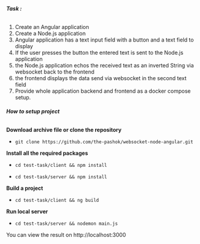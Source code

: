###### **Task :**
1. Create an Angular application
2. Create a Node.js application
3. Angular application has a text input field with a button and a text field to display
4. If the user presses the button the entered text is sent to the Node.js application
5. the Node.js application echos the received text as an inverted String via websocket back to the frontend
6. the frontend displays the data send via websocket in the second text field
7. Provide whole application backend and frontend as a docker compose setup.

###### **How to setup project**

**Download archive file or clone the repository**
-     git clone https://github.com/the-pashok/websocket-node-angular.git

**Install all the required packages**
-     cd test-task/client && npm install
-     cd test-task/server && npm install

**Build a project**
-     cd test-task/client && ng build

**Run local server**
-     cd test-task/server && nodemon main.js

You can view the result on http://localhost:3000
